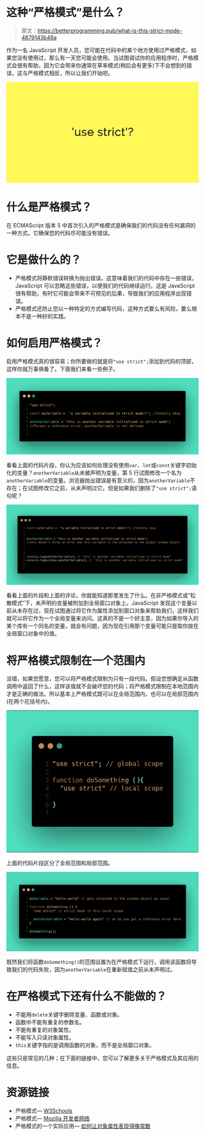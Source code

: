 # 这种“严格模式”是什么？

> 原文：<https://betterprogramming.pub/what-is-this-strict-mode-4879143b46a>

作为一名 JavaScript 开发人员，您可能在代码中的某个地方使用过严格模式，如果您没有使用过，那么有一天您可能会使用。当试图调试你的应用程序时，严格模式会很有帮助，因为它会带来你通常在草率模式(稍后会有更多)下不会想到的错误，这与严格模式相反，所以让我们开始吧。

![](img/09677882ef231e1ecadde9232f3b26e3.png)

# 什么是严格模式？

在 ECMAScript 版本 5 中首次引入的严格模式是确保我们的代码没有任何漏洞的一种方式。它确保您的代码尽可能没有错误。

# 它是做什么的？

*   严格模式将静默错误转换为抛出错误。这意味着我们的代码中存在一些错误，JavaScript 可以忽略这些错误，以便我们的代码继续运行。这是 JavaScript 很有帮助，有时它可能会带来不可预见的后果，导致我们的应用程序出现错误。
*   严格模式还防止您以一种特定的方式编写代码，这种方式要么有风险，要么根本不是一种好的实践。

# 如何启用严格模式？

启用严格模式真的很容易；你所要做的就是将`"use strict";`添加到代码的顶部，这样你就万事俱备了。下面我们来看一些例子。

![](img/f37ecbb5a22045e8eec6f62248398ec1.png)

看看上面的代码片段，你认为应该如何处理没有使用`var`、`let`或`const`关键字初始化的变量？`anotherVariable`从未被声明为变量，第 5 行试图修改一个名为`anotherVariable`的变量。浏览器抛出错误是有意义的，因为`anotherVariable`不存在；在试图修改它之前，从未声明过它。但是如果我们删除了`"use strict";`语句呢？

![](img/7e12779b18d0a1c31819fca4222a9693.png)

看看上面的片段和上面的评论，你就能知道那里发生了什么。在非严格模式或“松散模式”下，未声明的变量被附加到全局窗口对象上。JavaScript 发现这个变量以前从未存在过，现在试图通过将它作为属性添加到窗口对象来帮助我们，这样我们就可以将它作为一个全局变量来访问。这真的不是一个好主意，因为如果你导入的某个库有一个同名的变量，就会有问题，因为现在引用那个变量可能只是取你放在全局窗口对象中的值。

# 将严格模式限制在一个范围内

没错，如果您愿意，您可以将严格模式限制为只有一段代码。假设您想确定从函数调用中返回了什么，这样该值就不会破坏您的代码；将严格模式限制在本地范围内才是正确的做法。所以基本上严格模式既可以在全局范围内，也可以在局部范围内(在两个花括号内)。

![](img/e70a7088fcff76c1cfd91163d8ed8991.png)

上面的代码片段区分了全局范围和局部范围。

![](img/b94688f85b92f559b7776ea13dcb8388.png)

既然我们将函数`doSomething()`的范围设置为在严格模式下运行，调用该函数将导致我们的代码失败，因为`anotherVariable`在重新赋值之前从未声明过。

# 在严格模式下还有什么不能做的？

*   不能用`delete`关键字删除变量、函数或对象。
*   函数中不能有重复的参数名。
*   不能有重复的对象属性。
*   不能写入只读对象属性。
*   `this`关键字指的是调用函数的对象，而不是全局窗口对象。

这些只是常见的几种；在下面的链接中，您可以了解更多关于严格模式及其应用的信息。

# **资源链接**

*   严格模式— [W3Schools](https://www.w3schools.com/js/js_strict.asp)
*   严格模式— [Mozilla 开发者网络](https://developer.mozilla.org/en-US/docs/Web/JavaScript/Reference/Strict_mode)
*   严格模式的一个实际应用— [如何让对象属性表现得像常数](https://medium.com/@26th_edmund/how-to-make-specific-object-properties-behave-like-constants-5277eddba5b0)